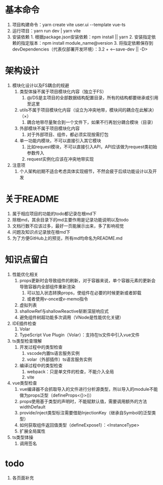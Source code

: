 # 基本命令
  1. 项目构建命令：yarn create vite user.ui --template vue-ts
  2. 运行项目：yarn run dev | yarn vite
  3. 安装依赖
    1. 根据package.json安装依赖：npm install || yarn
    2. 安装指定依赖的指定版本：npm install module_name@version
    3. 将指定依赖保存到devDependencies（代表仅部署开发环境）：3.2 + \<--save-dev || -D>

# 架构设计
  1. 模块化设计以及FS耦合的规避
     1. 类型体操不属于项目模块化内容（独立于FS）
        1. @/DS是主项目的全部数据结构配置目录，所有的结构都要继承或引用至这里
     2. utils不属于项目模块化内容（设立为冲突地带，模块间的耦合在此解决）（×）
        1. 耦合地带尽量聚合到一个文件下，如果不行再划分耦合模块（目录）
     3. 外部模块不属于项目模块化内容
        1. 对于外部项目、组件，都必须实现按需打包
     4. 单一功能内模块，不可以直接引入其它模块
        1. 比如request模块，不可以直接引入API，API应该做为request类初始参数传入
        2. request实例化应该在冲突地带实现
  2. 注意项
     1. 个人架构初期不适合考虑具体实现细节，不然会疲于后续功能设计以及开发

# 关于README
  1. 属于相应项目的功能的todo都记录在根md下
  2. 除根md，其余目录下的md主要作用是记录功能说明以及todo
  3. 文档行数不应该过多，最好一页能展示出来，多了影响视觉
  4. 问题及知识点记录放在根md下
  5. 为了方便GitHub上的预览，所有md均命名为README.md

# 知识点留白
  1. 性能优化相关
     1. props更新时会导致组件的刷新，对于容器来说，单个容器元素的更新会导致容器内全部组件重新渲染
        1. 可以加入状态转换props，使组件在必要的时候更新或者卸载
        2. 或者使用v-once或v-memo指令
     2. 虚拟列表
     3. shallowRef与shallowReactive斩断深层响应式
     4. 避免组件树超功能多次调用（VNode是性能优化关键）
  2. IDE插件检查
     1. Volar
     2. TypeScript Vue Plugin（Volar）：支持在ts文件中引入vue文件
  3. ts类型检查理解
     1. 开发过程中的类型检查
        1. vscode内置ts语言服务实例
        2. volar（外部插件）ts语言服务实例
     2. 编译过程中的类型检查
        1. webpack：只是单文件的检查，不能介入全局
        2. vite
  4. vue类型检查
     1. vue编译器不会抓取导入的文件进行分析源类型，所以导入的module不能做为props泛型（defineProps<{}>()）
     2. props使用基于类型的声明时，不能赋默认值，需要调用额外的方法widthDefault
     3. provide/inject类型标注需要借助InjectionKey（继承自Symbol的泛型类型）
     4. 如何获取组件返回值类型（defineExpose1）：<InstanceType<typeof Component>>
     5. 扩展全局属性
  5. ts类型体操
     1. 调用签名

# todo
1. 各页面补充